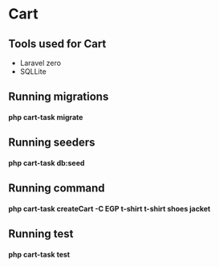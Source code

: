 # Cart

## Tools used for Cart

-   Laravel zero
-   SQLLite

## Running migrations

#### php cart-task migrate

## Running seeders

#### php cart-task db:seed

## Running command

#### php cart-task createCart -C EGP t-shirt t-shirt shoes jacket

## Running test

#### php cart-task test
